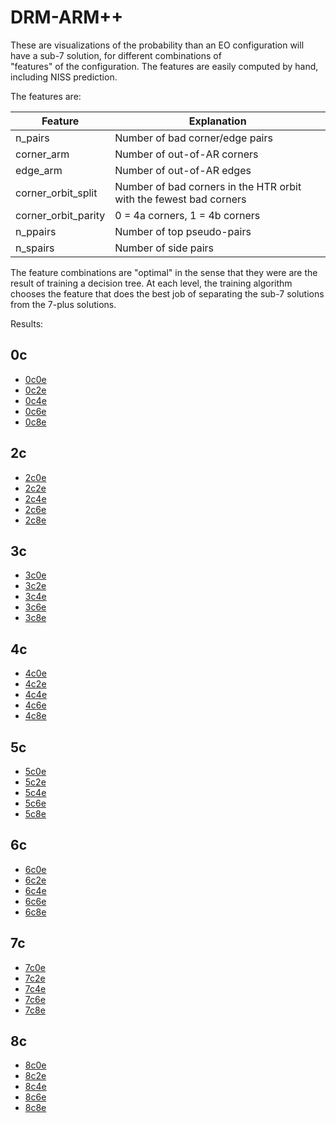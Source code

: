 # DRM-ARM++

These are visualizations of the probability than an EO configuration 
will have a sub-7 solution, for different combinations of  
"features" of the configuration. The features are easily computed by hand, including NISS prediction.

The features are:

| Feature             |Explanation|
|---------------------|--|
| n_pairs             |Number of bad corner/edge pairs|
| corner_arm          |Number of out-of-AR corners|
| edge_arm            |Number of out-of-AR edges|
| corner_orbit_split  |Number of bad corners in the HTR orbit with the fewest bad corners|
| corner_orbit_parity |0 = 4a corners, 1 = 4b corners|
| n_ppairs            |Number of top pseudo-pairs|
| n_spairs            |Number of side pairs|

The feature combinations are "optimal" in the sense that they were are the result of training a decision tree.
At each level, the training algorithm chooses the feature that does the best job of separating the 
sub-7 solutions from the 7-plus solutions.

Results:

## 0c
- [0c0e](0c0e_p_sub7.html)
- [0c2e](0c2e_p_sub7.html)
- [0c4e](0c4e_p_sub7.html)
- [0c6e](0c6e_p_sub7.html)
- [0c8e](0c8e_p_sub7.html)
## 2c
- [2c0e](2c0e_p_sub7.html)
- [2c2e](2c2e_p_sub7.html)
- [2c4e](2c4e_p_sub7.html)
- [2c6e](2c6e_p_sub7.html)
- [2c8e](2c8e_p_sub7.html)
## 3c
- [3c0e](3c0e_p_sub7.html)
- [3c2e](3c2e_p_sub7.html)
- [3c4e](3c4e_p_sub7.html)
- [3c6e](3c6e_p_sub7.html)
- [3c8e](3c8e_p_sub7.html)
## 4c
- [4c0e](4c0e_p_sub7.html)
- [4c2e](4c2e_p_sub7.html)
- [4c4e](4c4e_p_sub7.html)
- [4c6e](4c6e_p_sub7.html)
- [4c8e](4c8e_p_sub7.html)
## 5c
- [5c0e](5c0e_p_sub7.html)
- [5c2e](5c2e_p_sub7.html)
- [5c4e](5c4e_p_sub7.html)
- [5c6e](5c6e_p_sub7.html)
- [5c8e](5c8e_p_sub7.html)
## 6c
- [6c0e](6c0e_p_sub7.html)
- [6c2e](6c2e_p_sub7.html)
- [6c4e](6c4e_p_sub7.html)
- [6c6e](6c6e_p_sub7.html)
- [6c8e](6c8e_p_sub7.html)
## 7c
- [7c0e](7c0e_p_sub7.html)
- [7c2e](7c2e_p_sub7.html)
- [7c4e](7c4e_p_sub7.html)
- [7c6e](7c6e_p_sub7.html)
- [7c8e](7c8e_p_sub7.html)
## 8c
- [8c0e](8c0e_p_sub7.html)
- [8c2e](8c2e_p_sub7.html)
- [8c4e](8c4e_p_sub7.html)
- [8c6e](8c6e_p_sub7.html)
- [8c8e](8c8e_p_sub7.html)

